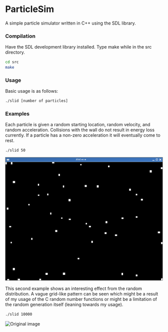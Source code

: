 ParticleSim
===========


A simple particle simulator written in C++ using the SDL library.

### Compilation

Have the SDL development library installed. Type make while in the src directory.

```bash
cd src
make
```

### Usage

Basic usage is as follows:

```bash
./slid [number of particles]
```

### Examples

Each particle is given a random starting location, random velocity, and random acceleration. Collisions with the wall do not result in energy loss currently. If a particle has a non-zero acceleration it will eventually come to rest.

```bash
./slid 50
```
![Original image](https://github.com/cparadis6191/Particle-Sim/blob/master/examples/particles.gif)

This second example shows an interesting effect from the random distribution. A vague grid-like pattern can be seen which might be a result of my usage of the C random number functions or might be a limitation of the random generation itself (leaning towards my usage).

```bash
./slid 10000
```
![Original image](https://github.com/cparadis6191/Particle-Sim/blob/master/examples/particles_uneven_random_distribution.gif)
